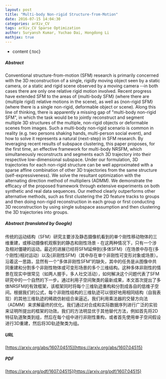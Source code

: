 ```yaml
---
layout: post
title: "Multi-body Non-rigid Structure-from-Motion"
date: 2016-07-15 14:04:30
categories: arXiv_CV
tags: arXiv_CV Sparse Optimization
author: Suryansh Kumar, Yuchao Dai, Hongdong Li
mathjax: true
---
```


* content
{:toc}

##### Abstract
Conventional structure-from-motion (SFM) research is primarily concerned with the 3D reconstruction of a single, rigidly moving object seen by a static camera, or a static and rigid scene observed by a moving camera --in both cases there are only one relative rigid motion involved. Recent progress have extended SFM to the areas of {multi-body SFM} (where there are {multiple rigid} relative motions in the scene), as well as {non-rigid SFM} (where there is a single non-rigid, deformable object or scene). Along this line of thinking, there is apparently a missing gap of "multi-body non-rigid SFM", in which the task would be to jointly reconstruct and segment multiple 3D structures of the multiple, non-rigid objects or deformable scenes from images. Such a multi-body non-rigid scenario is common in reality (e.g. two persons shaking hands, multi-person social event), and how to solve it represents a natural {next-step} in SFM research. By leveraging recent results of subspace clustering, this paper proposes, for the first time, an effective framework for multi-body NRSFM, which simultaneously reconstructs and segments each 3D trajectory into their respective low-dimensional subspace. Under our formulation, 3D trajectories for each non-rigid structure can be well approximated with a sparse affine combination of other 3D trajectories from the same structure (self-expressiveness). We solve the resultant optimization with the alternating direction method of multipliers (ADMM). We demonstrate the efficacy of the proposed framework through extensive experiments on both synthetic and real data sequences. Our method clearly outperforms other alternative methods, such as first clustering the 2D feature tracks to groups and then doing non-rigid reconstruction in each group or first conducting 3D reconstruction by using single subspace assumption and then clustering the 3D trajectories into groups.

##### Abstract (translated by Google)
传统的运动结构（SFM）研究主要涉及静态摄像机看到的单个刚性移动物体的三维重建，或移动摄像机观察到的静态和刚性场景 - 在这两种情况下，只有一个涉及相对僵硬的运动。最近的进展已经将SFM延伸到{多体SFM}（在场景中存在{多个刚性}相对运动）以及{非刚性SFM}（其中存在单个非刚性可变形对象或场景）。沿着这一思路，显然有一个“多体非刚性SFM”的缺失，其中的任务是从图像中共同重建和分割多个非刚性物体或可变形场景的多个三维结构。这种多体非刚性的情景在现实中很常见（如两人握手，多人社交活动），如何解决这个问题代表了SFM研究中的一个自然的下一步。通过利用子空间聚类的最新成果，本文首次提出了多体NRSFM的有效框架，该框架同时将每个三维轨迹重构和分割成各自的低维子空间。根据我们的公式，每个非刚性结构的三维轨迹可以很好地用相同结构（自我表现）的其他三维轨迹的稀疏仿射组合来逼近。我们利用乘法器的交替方向法（ADMM）来求解最终的优化。我们通过对合成和实际数据序列进行广泛的实验来证明所提出的框架的功效。我们的方法明显优于其他替代方法，例如首先将2D特征轨道聚类到组，然后在每个组中进行非刚性重构，或者首先使用单子空间假设进行3D重建，然后将3D轨迹聚类为组。

##### URL
[https://arxiv.org/abs/1607.04515](https://arxiv.org/abs/1607.04515)

##### PDF
[https://arxiv.org/pdf/1607.04515](https://arxiv.org/pdf/1607.04515)

